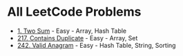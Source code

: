 # All LeetCode Problems

- [1. Two Sum](../solutions/p0001_two_sum.py) - Easy - Array, Hash Table
- [217. Contains Duplicate](../solutions/p0217_contains_duplicate.py) - Easy - Array, Set
- [242. Valid Anagram](../solutions/p0242_valid_anagram.py) - Easy - Hash Table, String, Sorting
